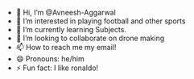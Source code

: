 - 👋 Hi, I’m @Avneesh-Aggarwal
- 👀 I’m interested in playing football and other sports
- 🌱 I’m currently learning Subjects.
- 💞️ I’m looking to collaborate on drone making
- 📫 How to reach me my email!
- 😄 Pronouns: he/him
- ⚡ Fun fact: I like ronaldo!

<!---
Avneesh-Aggarwal/Avneesh-Aggarwal is a ✨ special ✨ repository because its `README.md` (this file) appears on your GitHub profile.
You can click the Preview link to take a look at your changes.
--->
